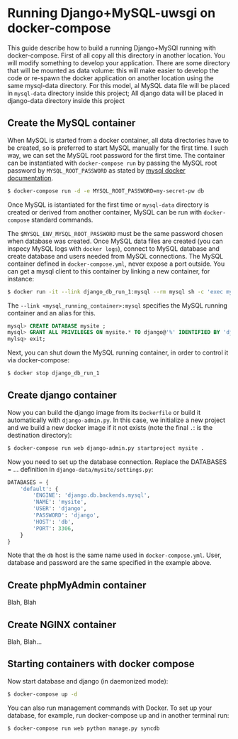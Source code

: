 
Running Django+MySQL-uwsgi on docker-compose
============================================

This guide describe how to build a running Django+MySQl running with docker-compose. First of all copy all this directory in another location. You will modify something to develop your application. There are some directory that will be mounted as data volume: this will make easier to develop the code or re-spawn the docker application on another location using the same mysql-data directory. For this model, al MySQL data file will be placed in `mysql-data` directory inside this project; All django data will be placed in django-data directory inside this project

## Create the MySQL container

When MySQL is started from a docker container, all data directories have to be created, so is preferred to start MySQL manually for the first time. I such way, we can set the MySQL root password for the first time. The container can be instantiated with `docker-compose run` by passing the MySQL root password by `MYSQL_ROOT_PASSWORD` as stated by [mysql docker documentation](https://registry.hub.docker.com/u/library/mysql/). 

```sh
$ docker-compose run -d -e MYSQL_ROOT_PASSWORD=my-secret-pw db
```

Once MySQL is istantiated for the first time or `mysql-data` directory is created or derived from another container, MySQL can be run with `docker-compose` standard commands. 

The `$MYSQL_ENV_MYSQL_ROOT_PASSWORD` must be the same password chosen when database was created. Once MySQL data files are created (you can inspecy MySQL logs with `docker logs`), connect to MySQL database and create database and users needed from MySQL connections. The MySQL container defined in `docker-compose.yml`, never expose a port outside. You can get a mysql client to this container by linking a new  container, for instance:

```sh
$ docker run -it --link django_db_run_1:mysql --rm mysql sh -c 'exec mysql -h"$MYSQL_PORT_3306_TCP_ADDR" -P"$MYSQL_PORT_3306_TCP_PORT" -uroot -p"$MYSQL_ENV_MYSQL_ROOT_PASSWORD"'
```

The `--link <mysql_running_container>:mysql` specifies the MySQL running container and an alias for this.

```SQL
mysql> CREATE DATABASE mysite ;
mysql> GRANT ALL PRIVILEGES ON mysite.* TO django@'%' IDENTIFIED BY 'django' ;
mylsq> exit;
```

Next, you can shut down the MySQL running container, in order to control it via docker-compose:

```sh
$ docker stop django_db_run_1
```

## Create django container

Now you can build the django image from its `Dockerfile` or build it automatically with `django-admin.py`. In this case, we initialize a new project and we build a new docker image if it not exists (note the final `.`: is the destination directory):

```sh
$ docker-compose run web django-admin.py startproject mysite .
```

Now you need to set up the database connection. Replace the DATABASES = ... definition in `django-data/mysite/settings.py`:

```python
DATABASES = {
    'default': {
        'ENGINE': 'django.db.backends.mysql',
        'NAME': 'mysite',
        'USER': 'django',
        'PASSWORD': 'django',
        'HOST': 'db',
        'PORT': 3306,
    }
}
```

Note that the `db` host is the same name used in `docker-compose.yml`. User, database and password are the same specified in the example above. 

## Create phpMyAdmin container

Blah, Blah

## Create NGINX container

Blah, Blah...

## Starting containers with docker compose

Now start database and django (in daemonized mode):

```sh
$ docker-compose up -d 
```

You can also run management commands with Docker. To set up your database, for example, run docker-compose up and in another terminal run:

```sh
$ docker-compose run web python manage.py syncdb
```

